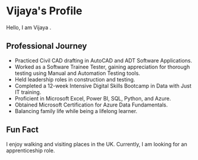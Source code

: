 # Vijaya's Profile

Hello, I am Vijaya . 
## Professional Journey

- Practiced Civil CAD drafting in AutoCAD and ADT Software Applications.
- Worked as a Software Trainee Tester, gaining appreciation for thorough testing using Manual and Automation Testing tools.
- Held leadership roles in construction and testing.
- Completed a 12-week Intensive Digital Skills Bootcamp in Data with Just IT training.
- Proficient in Microsoft Excel, Power BI, SQL, Python, and Azure.
- Obtained Microsoft Certification for Azure Data Fundamentals.
- Balancing family life while being a lifelong learner.

## Fun Fact

I enjoy walking and visiting places in the UK. Currently, I am looking for an apprenticeship role. 
